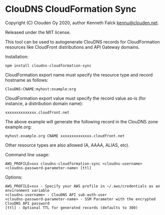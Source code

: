 # ClouDNS CloudFormation Sync
Copyright (C) Clouden Oy 2020, author Kenneth Falck <kennu@clouden.net>.

Released under the MIT license.

This tool can be used to autogenerate ClouDNS records for CloudFormation resources like CloudFront distributions and API Gateway domains.

Installation:

    npm install cloudns-cloudformation-sync

CloudFormation export name must specify the resource type and record hostname as follows:

    ClouDNS:CNAME:myhost:example:org

CloudFormation export value must specify the record value as-is (for instance, a distribution domain name):

    xxxxxxxxxxxxxx.cloudfront.net

The above example will generate the following record in the ClouDNS zone example.org:

    myhost.example.org CNAME xxxxxxxxxxxxxx.cloudfront.net

Other resource types are also allowed (A, AAAA, ALIAS, etc).

Command line usage:

    AWS_PROFILE=xxx cloudns-cloudformation-sync <cloudns-username> <cloudns-password-parameter-name> [ttl]

Options:

    AWS_PROFILE=xxx - Specify your AWS profile in ~/.aws/credentials as an environment variable
    <cloudns-username> - ClouDNS API sub-auth-user
    <cloudns-password-parameter-name> - SSM Parameter with the encrypted ClouDNS API password
    [ttl] - Optional TTL for generated records (defaults to 300)
